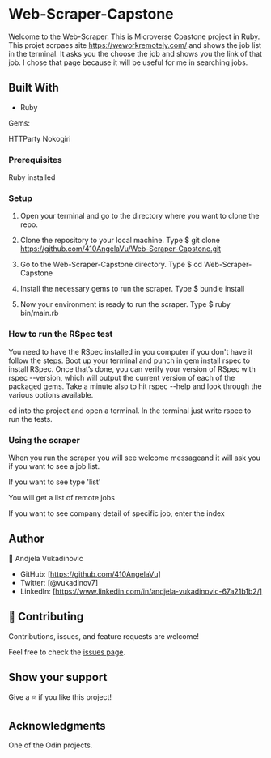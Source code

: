 # Web-Scraper-Capstone
Welcome to the Web-Scraper. This is Microverse Cpastone project in Ruby. This projet scrpaes site https://weworkremotely.com/ and shows the job list in the terminal. It asks you the choose the job and shows you the link of that job. I chose that page because it will be useful for me in searching jobs.

## Built With

- Ruby

Gems:

HTTParty
Nokogiri

### Prerequisites

Ruby installed

### Setup
1. Open your terminal and go to the directory where you want to clone the repo.

2. Clone the repository to your local machine. Type $ git clone https://github.com/410AngelaVu/Web-Scraper-Capstone.git

3. Go to the Web-Scraper-Capstone directory. Type $ cd Web-Scraper-Capstone

4. Install the necessary gems to run the scraper. Type $ bundle install

5. Now your environment is ready to run the scraper. Type $ ruby bin/main.rb



### How to run the RSpec test
You need to have the RSpec installed in you computer if you don't have it follow the steps.
Boot up your terminal and punch in gem install rspec to install RSpec. Once that’s done, you can verify your version of RSpec with rspec --version, which will output the current version of each of the packaged gems. Take a minute also to hit rspec --help and look through the various options available.

cd into the project and open a terminal.
In the terminal just write rspec to run the tests.

### Using the scraper
When you run the scraper you will see welcome messageand it will ask you if you want to see a job list.

If you want to see type 'list'

You will get a list of remote jobs

If you want to see company detail of specific job, enter the index

## Author

👤 Andjela Vukadinovic 

- GitHub: [https://github.com/410AngelaVu]
- Twitter: [@vukadinov7]
- LinkedIn: [https://www.linkedin.com/in/andjela-vukadinovic-67a21b1b2/]


## 🤝 Contributing

Contributions, issues, and feature requests are welcome!

Feel free to check the [issues page]().

## Show your support

Give a ⭐️ if you like this project!

## Acknowledgments

One of the Odin projects.